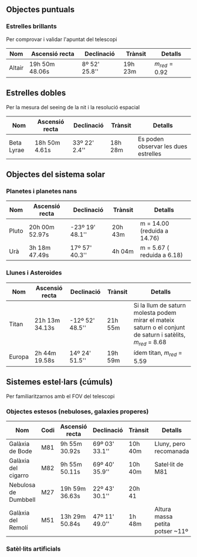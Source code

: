 
## Objectes puntuals

### Estrelles brillants
Per comprovar i validar l'apuntat del telescopi

| Nom | Ascensió recta | Declinació | Trànsit | Detalls |
| --- | -------------- | ---------- | ------- | ------- |
| Altair | 19h 50m 48.06s | 8º 52' 25.8'' | 19h 23m | $m_{red} = 0.92$ |
## Estrelles dobles 
Per la mesura del seeing de la nit i la resolució espacial

| Nom | Ascensió recta | Declinació | Trànsit | Detalls |
| --- | -------------- | ---------- | ------- | ------- |
| Beta Lyrae |18h 50m 4.61s | 33º 22' 2.4'' | 18h 28m | Es poden observar les dues estrelles |
## Objectes del sistema solar
### Planetes i planetes nans

| Nom   | Ascensió recta | Declinació      | Trànsit | Detalls                     |
| ----- | -------------- | --------------- | ------- | --------------------------- |
| Pluto | 20h 00m 52.97s | -23º 19' 48.1'' | 20h 43m | m = 14.00 (reduida a 14.76) |
| Urà   |  3h 18m 47.49s |  17º 57' 40.3'' | 4h 04m | m = 5.67 ( reduida a 6.18) |
### Llunes i Asteroides

| Nom | Ascensió recta | Declinació | Trànsit | Detalls |
| --- | -------------- | ---------- | ------- | ------- |
| Titan  | 21h 13m 34.13s | -12º 52' 48.5'' | 21h 55m | Si la llum de saturn molesta podem mirar el mateix saturn o el conjunt de saturn i satèlits, $m_{red}$ = 8.68 |
| Europa | 2h 44m 19.58s | 14º 24' 51.5'' | 19h 59m | ídem titan, $m_{red}$ = 5.59 |

## Sistemes estel·lars (cúmuls)

Per familiaritzarnos amb el FOV del telescopi

### Objectes estesos (nebuloses, galaxies properes)


| Nom | Codi | Ascensió recta | Declinació | Trànsit | Detalls |
|---|---|---|---|---|---|
| Galàxia de Bode | M81 | 9h 55m 30.92s | 69º 03' 33.1''| 10h 40m | Lluny, pero recomanada
| Galàxia del cigarro | M82 | 9h 55m 50.11s | 69º 40' 35.9''| 10h 40m | Satel·lit de M81
| Nebulosa de Dumbbell | M27 | 19h 59m 36.63s | 22º 43' 30.1'' | 20h 41 |
| Galàxia del Remolí | M51 | 13h 29m 50.84s | 47º 11' 49.0'' | 1h 48m| Altura massa petita potser ~11º |




### Satèl·lits artificials




